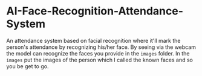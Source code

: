 # AI-Face-Recognition-Attendance-System
An attendance system based on facial recognition where it'll mark the person's attendance by recognizing his/her face. 
By seeing via the webcam the model can recognize the faces you provide in the ```images``` folder. In the ```images``` 
put the images of the person which I called the known faces and so you be get to go. 
